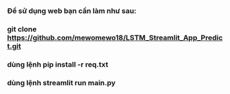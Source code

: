 ### Để sử dụng web bạn cần làm như sau:
### git clone https://github.com/mewomewo18/LSTM_Streamlit_App_Predict.git
### dùng lệnh pip install -r req.txt 
### dùng lệnh streamlit run main.py
